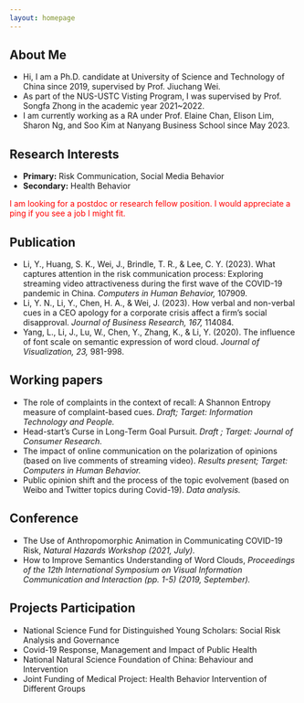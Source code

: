 ```yaml
---
layout: homepage
---
```


## About Me

- Hi, I am a Ph.D. candidate at University of Science and Technology of China since 2019, supervised by Prof. Jiuchang Wei.
- As part of the NUS-USTC Visting Program, I was supervised by Prof. Songfa Zhong in the academic year 2021~2022.
- I am currently working as a RA under Prof. Elaine Chan, Elison Lim, Sharon Ng, and Soo Kim at Nanyang Business School since May 2023.

## Research Interests

- **Primary:** Risk Communication, Social Media Behavior
- **Secondary:** Health Behavior

<font color=red> I am looking for a postdoc or research fellow position. I would appreciate a ping if you see a job I might fit. </font> 
<br/>


## Publication

- Li, Y., Huang, S. K., Wei, J., Brindle, T. R., & Lee, C. Y. (2023). What captures attention in the risk communication process: Exploring streaming video attractiveness during the first wave of the COVID-19 pandemic in China. *Computers in Human Behavior,* 107909.
- Li, Y. N., Li, Y., Chen, H. A., & Wei, J. (2023). How verbal and non-verbal cues in a CEO apology for a corporate crisis affect a firm’s social disapproval. *Journal of Business Research, 167,* 114084.
- Yang, L., Li, J., Lu, W., Chen, Y., Zhang, K., & Li, Y. (2020). The influence of font scale on semantic expression of word cloud. *Journal of Visualization, 23,* 981-998.

  
## Working papers

- The role of complaints in the context of recall: A Shannon Entropy measure of complaint-based cues. *Draft; Target: Information Technology and People.*
- Head-start’s Curse in Long-Term Goal Pursuit. *Draft ; Target: Journal of Consumer Research.*
- The impact of online communication on the polarization of opinions (based on live comments of streaming video). *Results present; Target: Computers in Human Behavior.*
- Public opinion shift and the process of the topic evolvement (based on Weibo and Twitter topics during Covid-19). *Data analysis.*


## Conference

- The Use of Anthropomorphic Animation in Communicating COVID-19 Risk, *Natural Hazards Workshop (2021, July).*
- How to Improve Semantics Understanding of Word Clouds, *Proceedings of the 12th International Symposium on Visual Information Communication and Interaction (pp. 1-5) (2019, September).*

## Projects Participation

- National Science Fund for Distinguished Young Scholars: Social Risk Analysis and Governance
- Covid-19 Response, Management and Impact of Public Health
- National Natural Science Foundation of China: Behaviour and Intervention
- Joint Funding of Medical Project: Health Behavior Intervention of Different Groups
